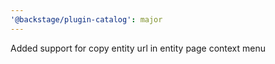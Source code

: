 ```yaml
---
'@backstage/plugin-catalog': major
---
```


Added support for copy entity url in entity page context menu

